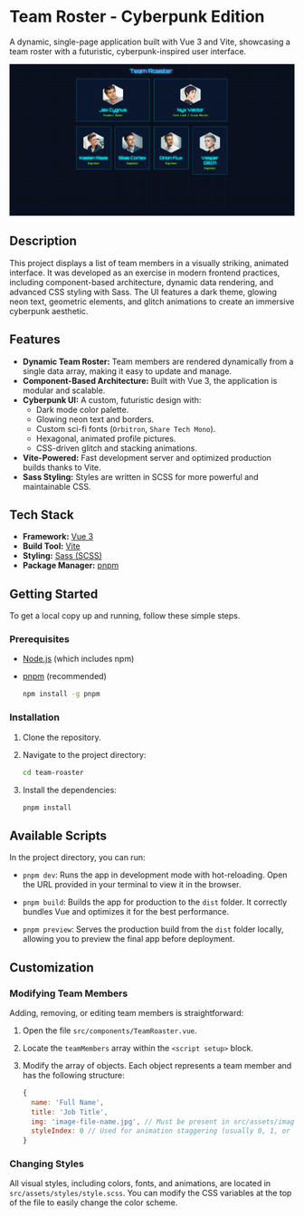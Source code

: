 # Team Roster - Cyberpunk Edition

A dynamic, single-page application built with Vue 3 and Vite, showcasing a team roster with a futuristic, cyberpunk-inspired user interface.

![Team Roaster](image-1.png)

## Description

This project displays a list of team members in a visually striking, animated interface. It was developed as an exercise in modern frontend practices, including component-based architecture, dynamic data rendering, and advanced CSS styling with Sass. The UI features a dark theme, glowing neon text, geometric elements, and glitch animations to create an immersive cyberpunk aesthetic.

## Features

- **Dynamic Team Roster:** Team members are rendered dynamically from a single data array, making it easy to update and manage.
- **Component-Based Architecture:** Built with Vue 3, the application is modular and scalable.
- **Cyberpunk UI:** A custom, futuristic design with:
  - Dark mode color palette.
  - Glowing neon text and borders.
  - Custom sci-fi fonts (`Orbitron`, `Share Tech Mono`).
  - Hexagonal, animated profile pictures.
  - CSS-driven glitch and stacking animations.
- **Vite-Powered:** Fast development server and optimized production builds thanks to Vite.
- **Sass Styling:** Styles are written in SCSS for more powerful and maintainable CSS.

## Tech Stack

- **Framework:** [Vue 3](https://vuejs.org/)
- **Build Tool:** [Vite](https://vitejs.dev/)
- **Styling:** [Sass (SCSS)](https://sass-lang.com/)
- **Package Manager:** [pnpm](https://pnpm.io/)

## Getting Started

To get a local copy up and running, follow these simple steps.

### Prerequisites

- [Node.js](https://nodejs.org/) (which includes npm)
- [pnpm](https://pnpm.io/installation) (recommended)

    ```sh
    npm install -g pnpm
    ```

### Installation

1. Clone the repository.
2. Navigate to the project directory:

    ```sh
    cd team-roaster
    ```

3. Install the dependencies:

    ```sh
    pnpm install
    ```

## Available Scripts

In the project directory, you can run:

- `pnpm dev`: Runs the app in development mode with hot-reloading. Open the URL provided in your terminal to view it in the browser.

- `pnpm build`: Builds the app for production to the `dist` folder. It correctly bundles Vue and optimizes it for the best performance.

- `pnpm preview`: Serves the production build from the `dist` folder locally, allowing you to preview the final app before deployment.

## Customization

### Modifying Team Members

Adding, removing, or editing team members is straightforward:

1. Open the file `src/components/TeamRoaster.vue`.
2. Locate the `teamMembers` array within the `<script setup>` block.
3. Modify the array of objects. Each object represents a team member and has the following structure:

    ```javascript
    {
      name: 'Full Name',
      title: 'Job Title',
      img: 'image-file-name.jpg', // Must be present in src/assets/images/
      styleIndex: 0 // Used for animation staggering (usually 0, 1, or 2)
    }
    ```

### Changing Styles

All visual styles, including colors, fonts, and animations, are located in `src/assets/styles/style.scss`. You can modify the CSS variables at the top of the file to easily change the color scheme.

